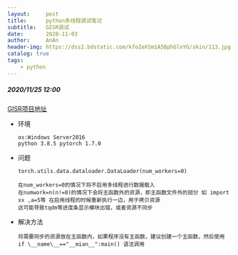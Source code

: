 ```yaml
---
layout:     post
title:      python多线程调试笔记
subtitle:   GISR调试
date:       2020-11-03
author:     AnAn
header-img: https://dss2.bdstatic.com/kfoZeXSm1A5BphGlnYG/skin/113.jpg
catalog: true
tags:
    - python
---
```


##### 2020/11/25 12:00
[GISR项目地址](https://github.com/laowng/GISR)

- 环境
    ```
    os:Windows Server2016
    python 3.8.5 pytorch 1.7.0
    ```

- 问题
    ```
    torch.utils.data.dataloader.DataLoader(num_workers=0)
    
    在num_workers=0的情况下将不启用多线程进行数据载入
    在numwork=n(n!=0)的情况下会将主函数外的资源，即主函数文件外的部分 如 import xx ,a=5等 在启用线程的时候重新执行一边，用于拷贝资源
    这可能导致tqdm等进度条显示模块出错，或者资源不同步
    ```
- 解决方法
    ```
    将需要同步的资源放在主函数内，如果程序没有主函数，建议创建一个主函数，然后使用 if \__name\__=="__mian__":main() 语法调用
    ```



